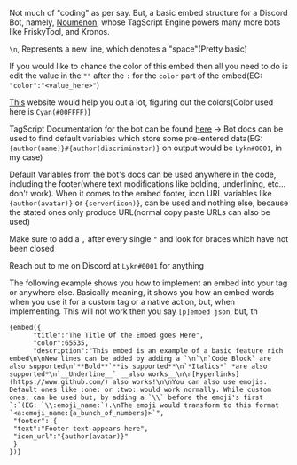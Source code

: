 Not much of "coding" as per say. But, a basic embed structure for a Discord Bot, namely, [Noumenon](https://discord.com/oauth2/authorize?client_id=634866217764651009&permissions=2080894207&scope=bot+applications.commands), whose TagScript Engine powers many more bots like FriskyTool, and Kronos.

`\n`, Represents a new line, which denotes a "space"(Pretty basic)

If you would like to chance the color of this embed then all you need to do is edit the value in the `""` after the `:` for the `color` part of the embed(EG: `"color":"<value_here>"`)

[This](https://www.colorhexa.com) website would help you out a lot, figuring out the colors(Color used here is `Cyan(#00FFFF)`)

TagScript Documentation for the bot can be found [here](https://phen-cogs.readthedocs.io/en/latest/) -> Bot docs can be used to find default variables which store some pre-entered data(EG: `{author(name)}#{author(discriminator)}` on output would be `Lykn#0001`, in my case)

Default Variables from the bot's docs can be used anywhere in the code, including the footer(where text modifications like bolding, underlining, etc... don't work). When it comes to the embed footer, icon URL variables like `{author(avatar)}` or `{server(icon)}`, can be used and nothing else, because the stated ones only produce URL(normal copy paste URLs can also be used)

Make sure to add a `,` after every single `"` and look for braces which have not been closed

Reach out to me on Discord at `Lykn#0001` for anything

The following example shows you how to implement an embed into your tag or anywhere else. Basically meaning, it shows you how an embed words when you use it for a custom tag or a native action, but, when implementing. This will not work then you say `[p]embed json`, but, th

```
{embed({
      "title":"The Title Of the Embed goes Here",
      "color":65535,
      "description":"This embed is an example of a basic feature rich embed\n\nNew lines can be added by adding a `\n`\n`Code Block` are also supported\n`**Bold**`**is supported**\n`*Italics*` *are also supported*\n`__Underline__` __also works__\n\n[Hyperlinks](https://www.github.com/) also works!\n\nYou can also use emojis. Default ones like :one: or :two: would work normally. While custom ones, can be used but, by adding a `\\` before the emoji's first `:`(EG: `\\:emoji_name:`).\nThe emoji would transform to this format `<a:emoji_name:{a_bunch_of_numbers}>`",
 "footer": {
 "text":"Footer text appears here",
 "icon_url":"{author(avatar)}"
 }
})}
```

